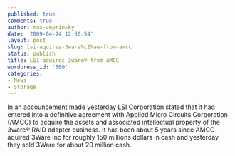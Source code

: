 ```yaml
---
published: true
comments: true
author: max-veprinsky
date: '2009-04-24 12:50:54'
layout: post
slug: lsi-aquires-3ware%c2%ae-from-amcc
status: publish
title: LSI aquires 3ware® from AMCC
wordpress_id: '560'
categories:
- News
- Storage
---
```


In an [accouncement](http://now.eloqua.com/e/es.aspx?s=793&e=A3B04CDAD711452AAE30C28330C367B3&elq=F3E2E27EAC1A44EAAF8765C376493879)  made yesterday LSI Corporation stated that it had entered into a definitive agreement with Applied Micro Circuits Corporation (AMCC) to acquire the assets and associated intellectual property of the 3ware® RAID adapter business. It has been about 5 years since AMCC aquired 3Ware Inc for roughly 150 millions dollars in cash and yesterday they sold 3Ware for about 20 million cash.
